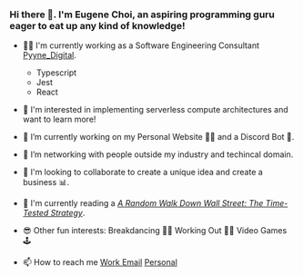 ### Hi there 👋. I'm Eugene Choi, an aspiring programming guru eager to eat up any kind of knowledge!

- 👨‍💻 I'm currently working as a Software Engineering Consultant [Pyyne_Digital](https://pyyne.com/).
  - Typescript
  - Jest
  - React


- 🤔 I'm interested in implementing serverless compute architectures and want to learn more!


- 🔭 I’m currently working on my Personal Website 🙋‍♂️ and a Discord Bot 🤖.


- 👯 I’m networking with people outside my industry and techincal domain.


- 👀 I'm looking to collaborate to create a unique idea and create a business 📊.


- 📖 I'm currently reading a [*A Random Walk Down Wall Street: The Time-Tested Strategy*](https://www.amazon.com/Random-Walk-Down-Wall-Street/dp/0393330338).


- 😎 Other fun interests: Breakdancing 🤸‍♀️ Working Out 🏋️‍♀️ Video Games 🕹


- 📫 How to reach me [Work Email](eugene.choi@pyyne.com) [Personal](eugeneiohc@hotmail.com)

